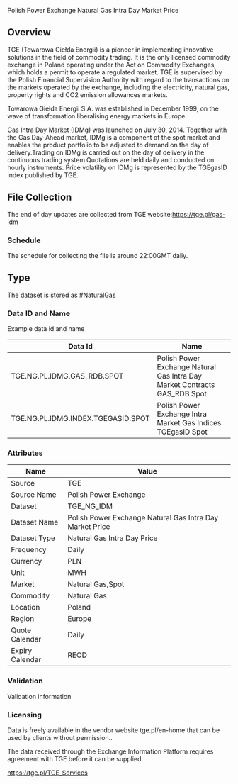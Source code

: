 Polish Power Exchange Natural Gas Intra Day Market Price

## Overview

TGE (Towarowa Giełda Energii)  is a pioneer in implementing innovative solutions in the field of commodity trading. It is the only licensed commodity exchange in Poland operating under the Act on Commodity Exchanges, which holds a permit to operate a regulated market. TGE is supervised by the Polish Financial Supervision Authority with regard to the transactions on the markets operated by the exchange, including the electricity, natural gas, property rights and CO2 emission allowances markets.

Towarowa Giełda Energii S.A. was established in December 1999, on the wave of transformation liberalising energy markets in Europe.

Gas Intra Day Market (IDMg) was launched on July 30, 2014. Together with the Gas Day-Ahead market, IDMg is a component of the spot market and enables the product portfolio to be adjusted to demand on the day of delivery.Trading on IDMg is carried out on the day of delivery in the continuous trading system.Quotations are held daily and conducted on hourly instruments. Price volatility on IDMg is represented by the TGEgasID index published by TGE.

## File Collection

The end of day updates are collected from TGE website:https://tge.pl/gas-idm 

### Schedule

The schedule for collecting the file is around 22:00GMT daily.

## Type

The dataset is stored as #NaturalGas

### Data ID and Name

Example data id and name

|**Data Id**|**Name**|
|-|-|
|TGE.NG.PL.IDMG.GAS_RDB.SPOT|Polish Power Exchange Natural Gas Intra Day Market Contracts GAS_RDB Spot|
|TGE.NG.PL.IDMG.INDEX.TGEGASID.SPOT|Polish Power Exchange Intra Market Gas Indices TGEgasID Spot|

### Attributes

|Name|Value|
|-|-|
|Source|TGE|
|Source Name|Polish Power Exchange|
|Dataset|TGE_NG_IDM|
|Dataset Name|Polish Power Exchange Natural Gas Intra Day Market Price|
|Dataset Type|Natural Gas Intra Day Price|
|Frequency|Daily|
|Currency|PLN|
|Unit|MWH|
|Market|Natural Gas,Spot|
|Commodity|Natural Gas|
|Location|Poland|
|Region|Europe|
|Quote Calendar|Daily|
|Expiry Calendar|REOD|

### Validation

Validation information

### Licensing

Data is freely available in the vendor website tge.pl/en-home that can be used by clients without permission..

The data received through the Exchange Information Platform requires agreement with TGE before it can be supplied.

https://tge.pl/TGE_Services

